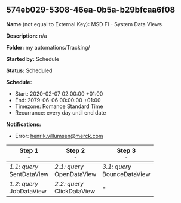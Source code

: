 ## 574eb029-5308-46ea-0b5a-b29bfcaa6f08

**Name** (not equal to External Key)**:** MSD FI - System Data Views

**Description:** n/a

**Folder:** my automations/Tracking/

**Started by:** Schedule

**Status:** Scheduled

**Schedule:**

* Start: 2020-02-07 02:00:00 +01:00
* End: 2079-06-06 00:00:00 +01:00
* Timezone: Romance Standard Time
* Recurrance: every day until end date

**Notifications:**

* Error: henrik.villumsen@merck.com

| Step 1<br>_<small>-</small>_ | Step 2<br>_<small>-</small>_ | Step 3<br>_<small>-</small>_ |
| --- | --- | --- |
| _1.1: query_<br>SentDataView | _2.1: query_<br>OpenDataView | _3.1: query_<br>BounceDataView |
| _1.2: query_<br>JobDataView | _2.2: query_<br>ClickDataView | - |
